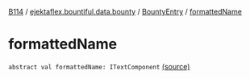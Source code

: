 [B114](../../index.md) / [ejektaflex.bountiful.data.bounty](../index.md) / [BountyEntry](index.md) / [formattedName](./formatted-name.md)

# formattedName

`abstract val formattedName: ITextComponent` [(source)](https://github.com/ejektaflex/Bountiful/tree/develop/src/main/kotlin/ejektaflex/bountiful/data/bounty/BountyEntry.kt#L146)